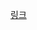 [링크](https://heethehope.tistory.com/entry/Gof%EC%9D%98-%EB%94%94%EC%9E%90%EC%9D%B8%ED%8C%A8%ED%84%B4-%ED%8D%BC%EC%82%AC%EB%93%9C-%ED%8C%A8%ED%84%B4)

